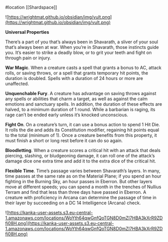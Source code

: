 #location [[Shardspace]]

![https://wrightmat.github.io/obsidian/img/vult.png](https://wrightmat.github.io/obsidian/img/vult.png)

**Universal Properties**

There’s a part of you that’s always been in Shavarath, a sliver of your soul that’s always been at war. When you’re in Shavarath, those instincts guide you. It’s easier to strike a deadly blow, or to grit your teeth and fight on through pain or injury.

**War Magic**. When a creature casts a spell that grants a bonus to AC, attack rolls, or saving throws, or a spell that grants temporary hit points, the duration is doubled. Spells with a duration of 24 hours or more are unaffected.

**Unquenchable Fury**. A creature has advantage on saving throws against any spells or abilities that charm a target, as well as against the calm emotions and sanctuary spells. In addition, the duration of these effects are halved, to a minimum duration of 1 round. While a barbarian is raging, its rage can’t be ended early unless it’s knocked unconscious.

**Fight On**. On a creature’s turn, it can use a bonus action to spend 1 Hit Die. It rolls the die and adds its Constitution modifier, regaining hit points equal to the total (minimum of 1). Once a creature benefits from this property, it must finish a short or long rest before it can do so again.

**Bloodletting**. When a creature scores a critical hit with an attack that deals piercing, slashing, or bludgeoning damage, it can roll one of the attack’s damage dice one extra time and add it to the extra dice of the critical hit.

**Flexible Time**. Time’s passage varies between Shavarath’s layers. In many, time passes at the same rate as on the Material Plane; if you spend an hour fighting in the Burning Sky, an hour passes in Eberron. But other layers move at different speeds; you can spend a month in the trenches of Nullius Terram and find that less than three days have passed in Eberron. A creature with proficiency in Arcana can determine the passage of time in their layer by succeeding on a DC 14 Intelligence (Arcana) check.

![https://kanka-user-assets.s3.eu-central-1.amazonaws.com/locations/WoYth64qwGnfQoTGN8D0mZI7HBA3kXrR9ZDfj08H.png](https://kanka-user-assets.s3.eu-central-1.amazonaws.com/locations/WoYth64qwGnfQoTGN8D0mZI7HBA3kXrR9ZDfj08H.png)
